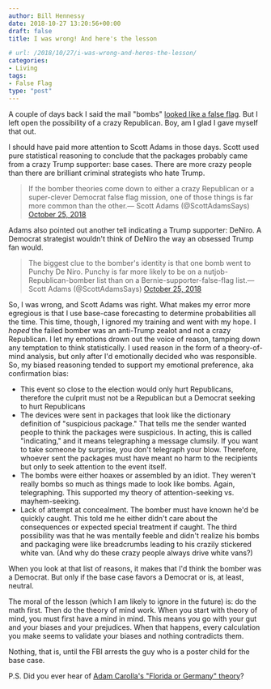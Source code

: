 ```yaml
---
author: Bill Hennessy
date: 2018-10-27 13:20:56+00:00
draft: false
title: I was wrong! And here's the lesson

# url: /2018/10/27/i-was-wrong-and-heres-the-lesson/
categories:
- Living
tags:
- False Flag
type: "post"
---
```





A couple of days back I said the mail "bombs" [looked like a false flag](https://www.hennessysview.com/2018/10/25/looks-like-a-false-flag-event/). But I left open the possibility of a crazy Republican. Boy, am I glad I gave myself that out.







I should have paid more attention to Scott Adams in those days. Scott used pure statistical reasoning to conclude that the packages probably came from a crazy Trump supporter: base cases. There are more crazy people than there are brilliant criminal strategists who hate Trump.







> If the bomber theories come down to either a crazy Republican or a super-clever Democrat false flag mission, one of those things is far more common than the other.— Scott Adams (@ScottAdamsSays) [October 25, 2018](https://twitter.com/ScottAdamsSays/status/1055493472088543234?ref_src=twsrc%5Etfw)
> 
> 







Adams also pointed out another tell indicating a Trump supporter: DeNiro. A Democrat strategist wouldn't think of DeNiro the way an obsessed Trump fan would.







> The biggest clue to the bomber's identity is that one bomb went to Punchy De Niro. Punchy is far more likely to be on a nutjob-Republican-bomber list than on a Bernie-supporter-false-flag list.— Scott Adams (@ScottAdamsSays) [October 25, 2018](https://twitter.com/ScottAdamsSays/status/1055486220459958272?ref_src=twsrc%5Etfw)
> 
> 







So, I was wrong, and Scott Adams was right. What makes my error more egregious is that I use base-case forecasting to determine probabilities all the time. This time, though, I ignored my training and went with my hope. I _hoped_ the failed bomber was an anti-Trump zealot and not a crazy Republican. I let my emotions drown out the voice of reason, tamping down any temptation to think statistically. I used reason in the form of a theory-of-mind analysis, but only after I'd emotionally decided who was responsible. So, my biased reasoning tended to support my emotional preference, aka confirmation bias:





  * This event so close to the election would only hurt Republicans, therefore the culprit must not be a Republican but a Democrat seeking to hurt Republicans  
  * The devices were sent in packages that look like the dictionary definition of "suspicious package." That tells me the sender wanted people to think the packages were suspicious. In acting, this is called "indicating," and it means telegraphing a message clumsily. If you want to take someone by surprise, you don't telegraph your blow. Therefore, whoever sent the packages must have meant no harm to the recipients but only to seek attention to the event itself.  
  * The bombs were either hoaxes or assembled by an idiot. They weren't really bombs so much as things made to look like bombs. Again, telegraphing. This supported my theory of attention-seeking vs. mayhem-seeking.  
  * Lack of attempt at concealment. The bomber must have known he'd be quickly caught. This told me he either didn't care about the consequences or expected special treatment if caught. The third possibility was that he was mentally feeble and didn't realize his bombs and packaging were like breadcrumbs leading to his crazily stickered white van. (And why do these crazy people always drive white vans?)





When you look at that list of reasons, it makes that I'd think the bomber was a Democrat. But only if the base case favors a Democrat or is, at least, neutral.







The moral of the lesson (which I am likely to ignore in the future) is: do the math first. Then do the theory of mind work. When you start with theory of mind, you must first have a mind in mind. This means you go with your gut and your biases and your prejudices. When that happens, every calculation you make seems to validate your biases and nothing contradicts them.







Nothing, that is, until the FBI arrests the guy who is a poster child for the base case.







P.S. Did you ever hear of [Adam Carolla's "Florida or Germany" theory](https://www.urbandictionary.com/define.php?term=germany%20or%20florida)?



